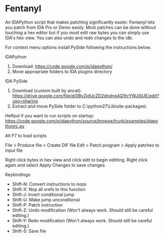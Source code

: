 Fentanyl
========

An IDAPython script that makes patching significantly easier. Fentanyl lets you patch from IDA Pro or Demo easily. Most patches can be done without touching a hex editor but if you must edit raw bytes you can simply use IDA's hex view. You can also undo and redo changes to the idb. 

For context menu options install PySide following the instructions below.

IDAPython
 1. Download: https://code.google.com/p/idapython/
 2. Move appropriate folders to IDA plugins directory

IDA PySide
 1. Download (custom built by ancat): https://drive.google.com/file/d/0ByZjdUcZD2dndng4Q1hrYWJiSUE/edit?usp=sharing
 2. Extract and move PySide folder to C:\python27\Lib\site-packages\

Helfpul if you want to run scripts on startup: https://code.google.com/p/idapython/source/browse/trunk/examples/idapythonrc.py

Alt F7 to load scripts

File > Produce file > Create DIF file
Edit > Patch program > Apply patches to input file

Right click bytes in hex view and click edit to begin editting. 
Right click again and select Apply Changes to save changes. 

Keybindings:
 * Shift-N: Convert instructions to nops
 * Shift-X: Nop all xrefs to this function
 * Shift-J: Invert conditional jump
 * Shift-U: Make jump unconditional
 * Shift-P: Patch instruction
 * Shift-Z: Undo modification (Won't always work. Should still be careful editing.)
 * Shift-Y: Redo modification (Won't always work. Should still be careful editing.)
 * Shift-S: Save file
